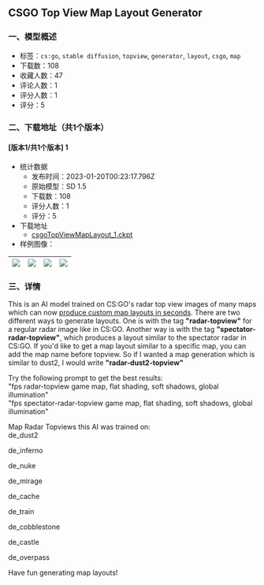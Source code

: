 ## CSGO Top View Map Layout Generator
### 一、模型概述

- 标签：`cs:go`, `stable diffusion`, `topview`, `generator`, `layout`, `csgo`, `map`
- 下载数：108
- 收藏人数：47
- 评论人数：1
- 评分人数：1
- 评分：5

### 二、下载地址（共1个版本）

#### [版本1/共1个版本] 1

- 统计数据
  - 发布时间：2023-01-20T00:23:17.796Z
  - 原始模型：SD 1.5
  - 下载数：108
  - 评分人数：1
  - 评分：5
- 下载地址
  - [csgoTopViewMapLayout_1.ckpt](https://civitai.com/api/download/models/5577)
- 样例图像：

| <img src="https://image.civitai.com/xG1nkqKTMzGDvpLrqFT7WA/08f6e753-f260-48bb-e838-26c9dffbfb00/width=450/44644.jpeg" /> | <img src="https://image.civitai.com/xG1nkqKTMzGDvpLrqFT7WA/c9196dfa-f387-4bad-adc0-4360904dc800/width=450/44649.jpeg" /> | <img src="https://image.civitai.com/xG1nkqKTMzGDvpLrqFT7WA/583ca88e-f8e1-4097-4b78-dd7707620b00/width=450/44648.jpeg" /> | <img src="https://image.civitai.com/xG1nkqKTMzGDvpLrqFT7WA/d1234689-623b-4bbe-57b1-9163ef6a5800/width=450/44647.jpeg" /> |
| ---- | ---- | ---- | ---- |


### 三、详情
<p>This is an AI model trained on CS:GO's radar top view images of many maps which can now <u>produce custom map layouts in seconds</u>. There are two different ways to generate layouts. One is with the tag <strong>"radar-topview"</strong> for a regular radar image like in CS:GO. Another way is with the tag <strong>"spectator-radar-topview"</strong>, which produces a layout similar to the spectator radar in CS:GO. If you'd like to get a map layout similar to a specific map, you can add the map name before topview. So if I wanted a map generation which is similar to dust2, I would write <strong>"radar-dust2-topview"</strong></p><p></p><p>Try the following prompt to get the best results:<br />"fps radar-topview game map, flat shading, soft shadows, global illumination"<br />"fps spectator-radar-topview game map, flat shading, soft shadows, global illumination"</p><p></p><p>Map Radar Topviews this AI was trained on:<br />de_dust2</p><p>de_inferno</p><p>de_nuke</p><p>de_mirage</p><p>de_cache</p><p>de_train</p><p>de_cobblestone</p><p>de_castle</p><p>de_overpass</p><p></p><p>Have fun generating map layouts!</p>